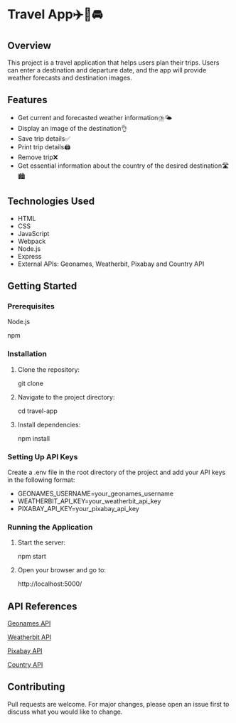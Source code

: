 # Travel App✈️🚈🚘

## Overview
This project is a travel application that helps users plan their trips. Users can enter a destination and departure date, and the app will provide weather forecasts and destination images.

## Features
- Get current and forecasted weather information⛈️🌤️
- Display an image of the destination👌
- Save trip details✅
- Print trip details🖨️
- Remove trip❌
- Get essential information about the country of the desired destination🛣️🏙️

## Technologies Used
- HTML
- CSS
- JavaScript
- Webpack
- Node.js
- Express
- External APIs: Geonames, Weatherbit, Pixabay and Country API

## Getting Started

### Prerequisites
Node.js

npm

### Installation

1. Clone the repository:

   git clone 

2. Navigate to the project directory:

   cd travel-app

3. Install dependencies:

   npm install

### Setting Up API Keys
Create a .env file in the root directory of the project and add your API keys in the following format:

- GEONAMES_USERNAME=your_geonames_username
- WEATHERBIT_API_KEY=your_weatherbit_api_key
- PIXABAY_API_KEY=your_pixabay_api_key

### Running the Application

1. Start the server:

   npm start

2. Open your browser and go to:

   http://localhost:5000/

## API References

[Geonames API](https://www.geonames.org/)

[Weatherbit API](https://www.weatherbit.io/)

[Pixabay API](https://pixabay.com/api/docs/)

[Country API](https://countryapi.io/)

## Contributing

Pull requests are welcome. For major changes, please open an issue first to discuss what you would like to change.
